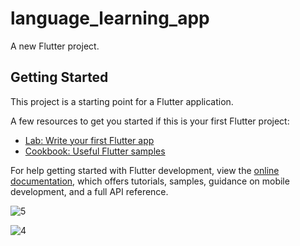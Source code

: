 # language_learning_app

A new Flutter project.

## Getting Started

This project is a starting point for a Flutter application.

A few resources to get you started if this is your first Flutter project:

- [Lab: Write your first Flutter app](https://docs.flutter.dev/get-started/codelab)
- [Cookbook: Useful Flutter samples](https://docs.flutter.dev/cookbook)

For help getting started with Flutter development, view the
[online documentation](https://docs.flutter.dev/), which offers tutorials,
samples, guidance on mobile development, and a full API reference.

![5](https://github.com/SE-LAPS/Language-Learning-App/assets/87580847/e87bba00-f2de-43b0-b5df-a26023063081)

![4](https://github.com/SE-LAPS/Language-Learning-App/assets/87580847/31d0c65d-8622-49b8-a4f0-4152fff7b6e8)
